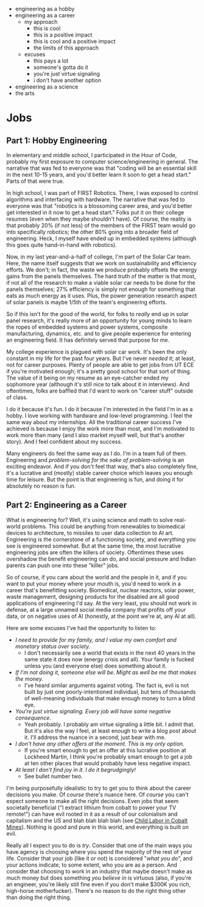 - engineering as a hobby
- engineering as a career
    - my approach
        - this is cool
        - this is a positive impact
        - this is cool and a positive impact
        - the limits of this approach
    - excuses
        - this pays a lot
        - someone's gotta do it
        - you're just virtue signaling
        - i don't have another option
- engineering as a science
- the arts

# Jobs
## Part 1: Hobby Engineering
In elementary and middle school, I participated in the Hour of Code, probably my first exposure to computer science/engineering in general. The narrative that was fed to everyone was that "coding will be an essential skill in the next 10-15 years, and you'd better learn it soon to get a head start." Parts of that were true.

In high school, I was part of FIRST Robotics. There, I was exposed to control algorithms and interfacing with hardware. The narrative that was fed to everyone was that "robotics is a blossoming career area, and you'd better get interested in it now to get a head start." Folks put it on their college resumes (even when they maybe shouldn't have). Of course, the reality is that probably 20% (if not less) of the members of the FIRST team would go into specifically robotics; the other 80% going into a broader field of engineering. Heck, I myself have ended up in embedded systems (although this goes quite hand-in-hand with robotics).

Now, in my last year-and-a-half of college, I'm part of the Solar Car team. Here, the name itself suggests that we work on sustainability and efficiency efforts. We don't; in fact, the waste we produce probably offsets the energy gains from the panels themselves. The hard truth of the matter is that most, if not all of the research to make a viable solar car needs to be done for the panels themselves; 27% efficiency is simply not enough for something that eats as much energy as it uses. Plus, the power generation research aspect of solar panels is maybe 1/5th of the team's engineering efforts. 

So if this isn't for the good of the world, for folks to _really_ end up in solar panel research, it's really more of an opportunity for young minds to learn the ropes of embedded systems and power systems, composite manufacturing, dynamics, etc. and to give people experience for entering an engineering field. It has definitely served that purpose for me.

My college experience is plagued with solar car work. It's been the only constant in my life for the past four years. But I've never _needed_ it; at least, not for career purposes. Plenty of people are able to get jobs from UT ECE if you're motivated enough; it's a pretty good school for that sort of thing. The value of it being on my resume as an eye-catcher ended my sophomore year (although it's still nice to talk about it in interviews). And oftentimes, folks are baffled that I'd want to work on "career stuff" outside of class.

I do it because it's fun. I do it because I'm interested in the field I'm in as a hobby. I love working with hardware and low-level programming. I feel the same way about my internships. All the traditional career success I've achieved is because I enjoy the work more than most, and I'm motivated to work more than many (and I also market myself well, but that's another story). And I feel confident about my success.

Many engineers do feel the same way as I do. I'm in a team full of them. Engineering and _problem-solving for the sake of problem-solving_ is an exciting endeavor. And if you don't feel that way, that's also completely fine, it's a lucrative and (mostly) stable career choice which leaves you enough time for leisure. But the point is that engineering is fun, and doing it for absolutely no reason is fun.

## Part 2: Engineering as a Career
What is engineering for? Well, it's using science and math to solve real-world problems. This could be anything from renewables to biomedical devices to architecture, to missiles to user data collection to AI art. Engineering is the cornerstone of a functioning society, and everything you see is engineered somewhat. But at the same time, the most lucrative engineering jobs are often the killers of society. Oftentimes these uses overshadow the benefit engineering can do, and social pressure and Indian parents can push one into these "killer" jobs.

So of course, if you care about the world and the people in it, and if you want to put your money where your mouth is, you'd need to work in a career that's benefitting society. Biomedical, nuclear reactors, solar power, waste management, designing products for the disabled are all good applications of engineering I'd say. At the very least, you should not work in defense, at a large unnamed social media company that profits off your data, or on negative uses of AI (honestly, at the point we're at, any AI at all).

Here are some excuses I've had the opportunity to listen to:
- _I need to provide for my family, and I value my own comfort and monetary status over society._
    - I don't necessarily see a world that exists in the next 40 years in the same state it does now (energy crisis and all). Your family is fucked unless you (and everyone else) does something about it.
- _If I'm not doing it, someone else will be. Might as well be me that makes the money._
    - I've heard similar arguments against voting. The fact is, evil is not built by just one poorly-intentioned individual, but tens of thousands of well-meaning individuals that make enough money to turn a blind eye.
- _You're just virtue signaling. Every job will have some negative consequence._
    - Yeah probably. I probably am virtue signaling a little bit. I admit that. But it's also the way I feel, at least enough to write a blog post about it. I'll address the nuance in a second, just bear with me.
- _I don't have any other offers at the moment. This is my only option._
    - If you're smart enough to get an offer at this lucrative position at Lockheed Martin, I think you're probably smart enough to get a job at ten other places that would probably have less negative impact.
- _At least I don't find joy in it. I do it begrudgingly!_
    - See bullet number two.

I'm being purposefully idealistic to try to get you to think about the career decisions you make. Of _course_ there's nuance here. Of _course_ you can't expect someone to make all the right decisions. Even jobs that seem societally beneficial ("I extract lithium from cobalt to power your TV remote!") can have evil rooted in it as a result of our colonialism and capitalism and the US and blah blah blah blah (see [Child Labor in Cobalt Mines](https://apnews.com/article/lithium-mining-energy-transition-child-labor-nigeria-africa-22155590dddf7ecc0b9fd55b221c6d9f)). Nothing is good and pure in this world, and everything is built on evil. 

Really all I expect you to do is _try_. Consider that one of the main ways you have agency is choosing where you spend the majority of the rest of your life. Consider that your job (like it or not) is considered "*what you do*", and your actions indicate, to some extent, who you are as a person. And consider that choosing to work in an industry that maybe doesn't make as much money but does something _you believe in_ is virtuous (also, if you're an engineer, you're likely still fine even if you don't make $300K you rich, high-horse motherfucker). There's no reason to do the right thing other than doing the right thing.



